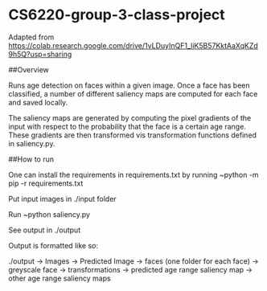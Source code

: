 # CS6220-group-3-class-project
Adapted from https://colab.research.google.com/drive/1vLDuyInQF1_liK5B57KktAaXqKZd9h5Q?usp=sharing

##Overview

Runs age detection on faces within a given image. Once a face has been classified, a number of different saliency maps are computed for each face and saved locally. 

The saliency maps are generated by computing the pixel gradients of the input with respect to the probability that the face is a certain age range. These gradients are then transformed vis transformation functions defined in saliency.py. 

##How to run 

One can install the requirements in requirements.txt by running ~python -m pip -r requirements.txt

Put input images in ./input folder 

Run ~python saliency.py

See output in ./output

Output is formatted like so:

./output
-> Images
    -> Predicted Image
    -> faces (one folder for each face)
        -> greyscale face
        -> transformations
            -> predicted age range saliency map
            -> other age range saliency maps


